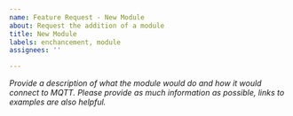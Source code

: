 ```yaml
---
name: Feature Request - New Module
about: Request the addition of a module
title: New Module
labels: enchancement, module
assignees: ''

---
```


*Provide a description of what the module would do and how it would connect to*
*MQTT. Please provide as much information as possible, links to examples are*
*also helpful.*
